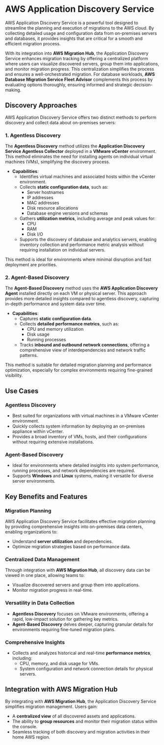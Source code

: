 # AWS Application Discovery Service

AWS Application Discovery Service is a powerful tool designed to streamline the planning and execution of migrations to the AWS cloud. By collecting detailed usage and configuration data from on-premises servers and databases, it provides insights that are critical for a smooth and efficient migration process.

With its integration into **AWS Migration Hub**, the Application Discovery Service enhances migration tracking by offering a centralized platform where users can visualize discovered servers, group them into applications, and monitor migration progress. This centralization simplifies the process and ensures a well-orchestrated migration. For database workloads, **AWS Database Migration Service Fleet Advisor** complements this process by evaluating options thoroughly, ensuring informed and strategic decision-making.

## Discovery Approaches

AWS Application Discovery Service offers two distinct methods to perform discovery and collect data about on-premises servers:

### 1. Agentless Discovery

The **Agentless Discovery** method utilizes the **Application Discovery Service Agentless Collector** deployed in a **VMware vCenter** environment. This method eliminates the need for installing agents on individual virtual machines (VMs), simplifying the discovery process.

- **Capabilities**:
  - Identifies virtual machines and associated hosts within the vCenter environment.
  - Collects **static configuration data**, such as:
    - Server hostnames
    - IP addresses
    - MAC addresses
    - Disk resource allocations
    - Database engine versions and schemas
  - Gathers **utilization metrics**, including average and peak values for:
    - CPU
    - RAM
    - Disk I/O
  - Supports the discovery of database and analytics servers, enabling inventory collection and performance metric analysis without requiring installation on individual servers.

This method is ideal for environments where minimal disruption and fast deployment are priorities.

### 2. Agent-Based Discovery

The **Agent-Based Discovery** method uses the **AWS Application Discovery Agent** installed directly on each VM or physical server. This approach provides more detailed insights compared to agentless discovery, capturing in-depth performance and system data over time.

- **Capabilities**:
  - Captures **static configuration data**.
  - Collects **detailed performance metrics**, such as:
    - CPU and memory utilization
    - Disk usage
    - Running processes
  - Tracks **inbound and outbound network connections**, offering a comprehensive view of interdependencies and network traffic patterns.

This method is suitable for detailed migration planning and performance optimization, especially for complex environments requiring fine-grained visibility.

## Use Cases

### **Agentless Discovery**

- Best suited for organizations with virtual machines in a VMware vCenter environment.
- Quickly collects system information by deploying an on-premises appliance within vCenter.
- Provides a broad inventory of VMs, hosts, and their configurations without requiring extensive installations.

### **Agent-Based Discovery**

- Ideal for environments where detailed insights into system performance, running processes, and network dependencies are required.
- Supports **Windows** and **Linux** systems, making it versatile for diverse server environments.

## Key Benefits and Features

### Migration Planning

AWS Application Discovery Service facilitates effective migration planning by providing comprehensive insights into on-premises data centers, enabling organizations to:

- Understand **server utilization** and dependencies.
- Optimize migration strategies based on performance data.

### Centralized Data Management

Through integration with **AWS Migration Hub**, all discovery data can be viewed in one place, allowing teams to:

- Visualize discovered servers and group them into applications.
- Monitor migration progress in real-time.

### Versatility in Data Collection

- **Agentless Discovery** focuses on VMware environments, offering a rapid, low-impact solution for gathering key metrics.
- **Agent-Based Discovery** delves deeper, capturing granular details for environments requiring fine-tuned migration plans.

### Comprehensive Insights

- Collects and analyzes historical and real-time **performance metrics**, including:
  - CPU, memory, and disk usage for VMs.
  - System configuration and network connection details for physical servers.

## Integration with AWS Migration Hub

By integrating with **AWS Migration Hub**, the Application Discovery Service simplifies migration management. Users gain:

- A **centralized view** of all discovered assets and applications.
- The ability to **group resources** and monitor their migration status within the console.
- Seamless tracking of both discovery and migration activities in their home AWS region.

